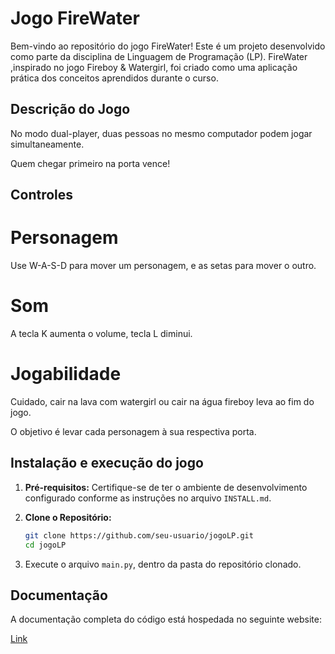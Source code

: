 # Jogo FireWater

Bem-vindo ao repositório do jogo FireWater! Este é um projeto desenvolvido como parte da disciplina de Linguagem de Programação (LP). FireWater ,inspirado no jogo Fireboy & Watergirl, foi criado como uma aplicação prática dos conceitos aprendidos durante o curso.

## Descrição do Jogo

No modo dual-player, duas pessoas no mesmo computador podem jogar simultaneamente.

Quem chegar primeiro na porta vence!

## Controles

# Personagem
Use W-A-S-D para mover um personagem, e as setas para mover o outro.

# Som

A tecla K aumenta o volume, tecla L diminui.

# Jogabilidade

Cuidado, cair na lava com watergirl ou cair na água fireboy leva ao fim do jogo.

O objetivo é levar cada personagem à sua respectiva porta.

## Instalação e execução do jogo

1. **Pré-requisitos:** Certifique-se de ter o ambiente de desenvolvimento configurado conforme as instruções no arquivo `INSTALL.md`.

2. **Clone o Repositório:**
   ```bash
   git clone https://github.com/seu-usuario/jogoLP.git
   cd jogoLP

3. Execute o arquivo `main.py`, dentro da pasta do repositório clonado.

## Documentação

A documentação completa do código está hospedada no seguinte website:

[Link](https://pygamefireboywatergirldoc.netlify.app)
